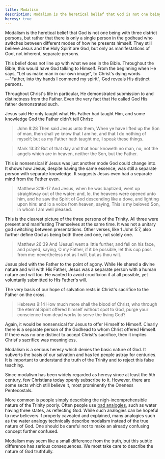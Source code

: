```yaml
---
title: Modalism
description: Modalism is the heretical belief that God is not one being with three distinct persons, but rather that God is a single person switching between different modes.
heresy: true
---
```

Modalism is the heretical belief that God is not one being with three district persons, but rather that there is only a single person in the godhead who switches between different modes of how he presents himself. They still believe Jesus and the Holy Spirit are God, but only as manifestations of God, not inherent, separate persons.

This belief does not line up with what we see in the Bible. Throughout the Bible, this would have God talking to Himself. From the beginning when He says, "Let us make man in our own image", to Christ's dying words—"Father, into thy hands I commend my spirit", God reveals His distinct persons.

Throughout Christ's life in particular, He demonstrated submission to and distinctness from the Father. Even the very fact that He called God His father demonstrated such.

Jesus said He only taught what His Father had taught Him, and some knowledge God the Father didn't tell Christ:

> John 8:28  Then said Jesus unto them, When ye have lifted up the Son of man, then shall ye know that I am he, and that I do nothing of myself; but as my Father hath taught me, I speak these things.

> Mark 13:32  But of that day and that hour knoweth no man, no, not the angels which are in heaven, neither the Son, but the Father.

This is nonsensical if Jesus was just another mode God could change into. It shows how Jesus, despite having the same essence, was still a separate person with separate knowledge. It suggests Jesus even had a separate mind from the Father even.

> Matthew 3:16-17  And Jesus, when he was baptized, went up straightway out of the water: and, lo, the heavens were opened unto him, and he saw the Spirit of God descending like a dove, and lighting upon him: and lo a voice from heaven, saying, This is my beloved Son, in whom I am well pleased.

This is the clearest picture of the three persons of the Trinity. All three were present and manifesting Themselves at the same time. It was not a unitary god switching between presentations. Other verses, like 1 John 5:7, also further define God as being both three and one, not solely one.

> Matthew 26:39  And [Jesus] went a little further, and fell on his face, and prayed, saying, O my Father, if it be possible, let this cup pass from me: nevertheless not as I will, but as thou wilt.

Jesus pled with the Father to the point of agony. While He shared a divine nature and will with His Father, Jesus was a separate person with a human nature and will too. He wanted to avoid crucifixion if at all possible, yet voluntarily submitted to His Father's will.

The very basis of our hope of salvation rests in Christ's sacrifice to the Father on the cross.

> Hebrews 9:14  How much more shall the blood of Christ, who through the eternal Spirit offered himself without spot to God, purge your conscience from dead works to serve the living God?

Again, it would be nonsensical for Jesus to offer Himself to Himself. Clearly there is a separate person of the Godhead to whom Christ offered Himself. If there was no one distinct to accept Christ's sacrifice, then it implies Christ's sacrifice was meaningless.

Modalism is a serious heresy which denies the basic nature of God. It subverts the basis of our salvation and has led people astray for centuries. It is important to understand the truth of the Trinity and to reject this false teaching.

Since modalism has been widely regarded as heresy since at least the 5th century, few Christians today openly subscribe to it. However, there are some sects which still believe it, most prominently the Oneness Pentecostals.

More common is people simply describing the nigh-incomprehensible nature of the Trinity poorly. Often people use [bad analogies](https://youtu.be/KQLfgaUoQCw), such as water having three states, as reflecting God. While such analogies can be hopeful to new believers if properly caveated and explained, many analogies such as the water analogy technically describe modalism instead of the true nature of God. One should be careful not to make an already confusing concept further confused.

Modalism may seem like a small difference from the truth, but this subtle difference has serious consequences. We most take care to describe the nature of God truthfully.
